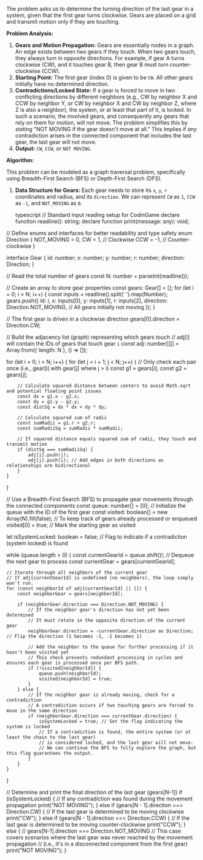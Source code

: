The problem asks us to determine the turning direction of the last gear in a system, given that the first gear turns clockwise. Gears are placed on a grid and transmit motion only if they are touching.

**Problem Analysis:**

1.  **Gears and Motion Propagation:** Gears are essentially nodes in a graph. An edge exists between two gears if they touch. When two gears touch, they always turn in opposite directions. For example, if gear A turns clockwise (CW), and it touches gear B, then gear B must turn counter-clockwise (CCW).
2.  **Starting Point:** The first gear (index 0) is given to be `CW`. All other gears initially have no determined direction.
3.  **Contradictions/Locked State:** If a gear is forced to move in two conflicting directions by different neighbors (e.g., CW by neighbor X and CCW by neighbor Y, or CW by neighbor X and CW by neighbor Z, where Z is also a neighbor), the system, or at least that part of it, is locked. In such a scenario, the involved gears, and consequently any gears that rely on them for motion, will not move. The problem simplifies this by stating "NOT MOVING if the gear doesn't move at all." This implies if *any* contradiction arises in the connected component that includes the last gear, the last gear will not move.
4.  **Output:** `CW`, `CCW`, or `NOT MOVING`.

**Algorithm:**

This problem can be modeled as a graph traversal problem, specifically using Breadth-First Search (BFS) or Depth-First Search (DFS).

1.  **Data Structure for Gears:** Each gear needs to store its `x`, `y`, `r` coordinates and radius, and its `direction`. We can represent `CW` as `1`, `CCW` as `-1`, and `NOT_MOVING` as `0`.

    typescript
// Standard input reading setup for CodinGame
declare function readline(): string;
declare function print(message: any): void;

// Define enums and interfaces for better readability and type safety
enum Direction {
    NOT_MOVING = 0,
    CW = 1,  // Clockwise
    CCW = -1, // Counter-clockwise
}

interface Gear {
    id: number;
    x: number;
    y: number;
    r: number;
    direction: Direction;
}

// Read the total number of gears
const N: number = parseInt(readline());

// Create an array to store gear properties
const gears: Gear[] = [];
for (let i = 0; i < N; i++) {
    const inputs = readline().split(' ').map(Number);
    gears.push({
        id: i,
        x: inputs[0],
        y: inputs[1],
        r: inputs[2],
        direction: Direction.NOT_MOVING, // All gears initially not moving
    });
}

// The first gear is driven in a clockwise direction
gears[0].direction = Direction.CW;

// Build the adjacency list (graph) representing which gears touch
// adj[i] will contain the IDs of gears that touch gear `i`
const adj: number[][] = Array.from({ length: N }, () => []);

for (let i = 0; i < N; i++) {
    for (let j = i + 1; j < N; j++) { // Only check each pair once (i.e., gear[i] with gear[j] where j > i)
        const g1 = gears[i];
        const g2 = gears[j];

        // Calculate squared distance between centers to avoid Math.sqrt and potential floating point issues
        const dx = g1.x - g2.x;
        const dy = g1.y - g2.y;
        const distSq = dx * dx + dy * dy;

        // Calculate squared sum of radii
        const sumRadii = g1.r + g2.r;
        const sumRadiiSq = sumRadii * sumRadii;

        // If squared distance equals squared sum of radii, they touch and transmit motion
        if (distSq === sumRadiiSq) {
            adj[i].push(j);
            adj[j].push(i); // Add edges in both directions as relationships are bidirectional
        }
    }
}

// Use a Breadth-First Search (BFS) to propagate gear movements through the connected components
const queue: number[] = [0]; // Initialize the queue with the ID of the first gear
const visited: boolean[] = new Array(N).fill(false); // To keep track of gears already processed or enqueued
visited[0] = true; // Mark the starting gear as visited

let isSystemLocked: boolean = false; // Flag to indicate if a contradiction (system locked) is found

while (queue.length > 0) {
    const currentGearId = queue.shift()!; // Dequeue the next gear to process
    const currentGear = gears[currentGearId];

    // Iterate through all neighbors of the current gear
    // If adj[currentGearId] is undefined (no neighbors), the loop simply won't run.
    for (const neighborId of adj[currentGearId] || []) { 
        const neighborGear = gears[neighborId];

        if (neighborGear.direction === Direction.NOT_MOVING) {
            // If the neighbor gear's direction has not yet been determined
            // It must rotate in the opposite direction of the current gear
            neighborGear.direction = -currentGear.direction as Direction; // Flip the direction (1 becomes -1, -1 becomes 1)
            
            // Add the neighbor to the queue for further processing if it hasn't been visited yet
            // This check prevents redundant processing in cycles and ensures each gear is processed once per BFS path.
            if (!visited[neighborId]) {
                queue.push(neighborId);
                visited[neighborId] = true;
            }
        } else {
            // If the neighbor gear is already moving, check for a contradiction
            // A contradiction occurs if two touching gears are forced to move in the same direction
            if (neighborGear.direction === currentGear.direction) {
                isSystemLocked = true; // Set the flag indicating the system is locked
                // If a contradiction is found, the entire system (or at least the chain to the last gear)
                // is considered locked, and the last gear will not move.
                // We can continue the BFS to fully explore the graph, but this flag guarantees the output.
            }
        }
    }
}

// Determine and print the final direction of the last gear (gears[N-1])
if (isSystemLocked) {
    // If any contradiction was found during the movement propagation
    print("NOT MOVING");
} else if (gears[N - 1].direction === Direction.CW) {
    // If the last gear is determined to be moving clockwise
    print("CW");
} else if (gears[N - 1].direction === Direction.CCW) {
    // If the last gear is determined to be moving counter-clockwise
    print("CCW");
} else { // gears[N-1].direction === Direction.NOT_MOVING
    // This case covers scenarios where the last gear was never reached by the movement propagation
    // (i.e., it's in a disconnected component from the first gear)
    print("NOT MOVING");
}
```
